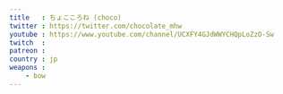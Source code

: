 ```yaml
---
title   : ちょこころね (choco)
twitter : https://twitter.com/chocolate_mhw
youtube : https://www.youtube.com/channel/UCXFY4GJdWWYCHQpLoZzO-Sw
twitch  : 
patreon : 
country : jp
weapons :
    - bow
---
```


